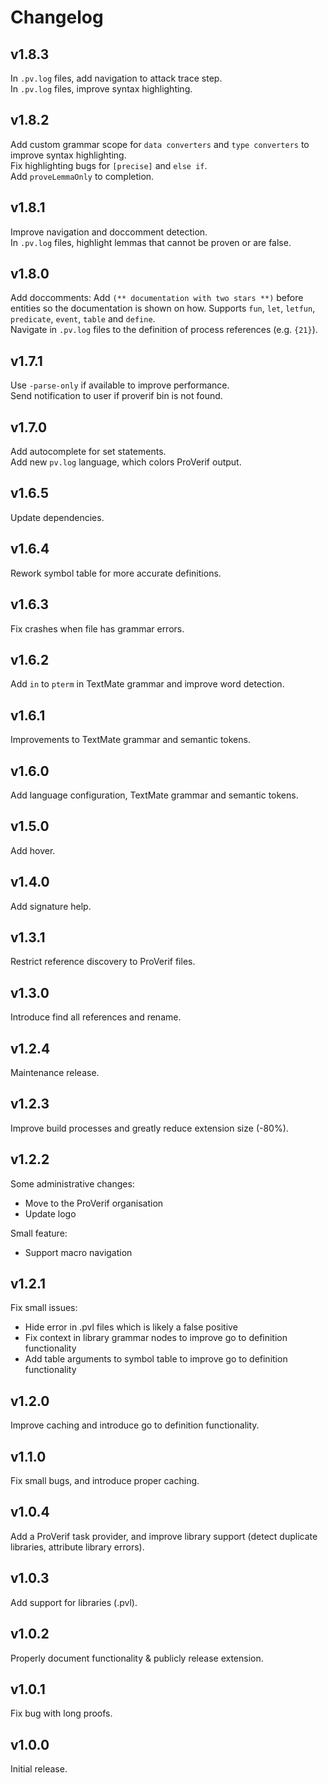 # Changelog

## v1.8.3

In `.pv.log` files, add navigation to attack trace step.  
In `.pv.log` files, improve syntax highlighting.


## v1.8.2

Add custom grammar scope for `data converters` and `type converters` to improve syntax highlighting.  
Fix highlighting bugs for `[precise]` and `else if`.  
Add `proveLemmaOnly` to completion.


## v1.8.1

Improve navigation and doccomment detection.  
In `.pv.log` files, highlight lemmas that cannot be proven or are false.


## v1.8.0

Add doccomments: Add `(** documentation with two stars **)` before entities so the documentation is shown on how. Supports `fun`, `let`, `letfun`, `predicate`, `event`, `table` and `define`.  
Navigate in `.pv.log` files to the definition of process references (e.g. `{21}`).  


## v1.7.1

Use `-parse-only` if available to improve performance.  
Send notification to user if proverif bin is not found.


## v1.7.0

Add autocomplete for set statements.  
Add new `pv.log` language, which colors ProVerif output.


## v1.6.5

Update dependencies.


## v1.6.4

Rework symbol table for more accurate definitions.


## v1.6.3

Fix crashes when file has grammar errors.


## v1.6.2

Add `in` to `pterm` in TextMate grammar and improve word detection.


## v1.6.1

Improvements to TextMate grammar and semantic tokens.


## v1.6.0

Add language configuration, TextMate grammar and semantic tokens.


## v1.5.0

Add hover.


## v1.4.0

Add signature help.


## v1.3.1

Restrict reference discovery to ProVerif files.


## v1.3.0

Introduce find all references and rename.


## v1.2.4

Maintenance release.


## v1.2.3

Improve build processes and greatly reduce extension size (-80%).


## v1.2.2

Some administrative changes:
- Move to the ProVerif organisation
- Update logo

Small feature:
- Support macro navigation


## v1.2.1

Fix small issues:
- Hide error in .pvl files which is likely a false positive
- Fix context in library grammar nodes to improve go to definition functionality
- Add table arguments to symbol table to improve go to definition functionality


## v1.2.0

Improve caching and introduce go to definition functionality.


## v1.1.0

Fix small bugs, and introduce proper caching.


## v1.0.4

Add a ProVerif task provider, and improve library support (detect duplicate libraries, attribute library errors).


## v1.0.3

Add support for libraries (.pvl).


## v1.0.2

Properly document functionality & publicly release extension.


## v1.0.1

Fix bug with long proofs.


## v1.0.0

Initial release.